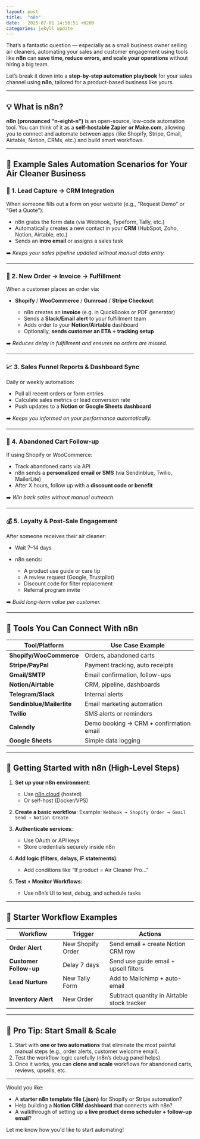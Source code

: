 ```yaml
---
layout: post
title:  "n8n"
date:   2025-07-01 14:56:51 +0200
categories: jekyll update
---
```


That’s a fantastic question — especially as a small business owner selling air cleaners, automating your sales and customer engagement using tools like **n8n** can **save time, reduce errors, and scale your operations** without hiring a big team.

Let’s break it down into a **step-by-step automation playbook** for your sales channel using **n8n**, tailored for a product-based business like yours.

---

## 💡 What is n8n?

**n8n (pronounced "n-eight-n")** is an open-source, low-code automation tool. You can think of it as a **self-hostable Zapier or Make.com**, allowing you to connect and automate between apps (like Shopify, Stripe, Gmail, Airtable, Notion, CRMs, etc.) and build smart workflows.

---

## 🛒 Example Sales Automation Scenarios for Your Air Cleaner Business

### 🔁 1. **Lead Capture → CRM Integration**

When someone fills out a form on your website (e.g., “Request Demo” or “Get a Quote”):

* n8n grabs the form data (via Webhook, Typeform, Tally, etc.)
* Automatically creates a new contact in your **CRM** (HubSpot, Zoho, Notion, Airtable, etc.)
* Sends an **intro email** or assigns a sales task

➡️ *Keeps your sales pipeline updated without manual data entry.*

---

### 🧾 2. **New Order → Invoice → Fulfillment**

When a customer places an order via:

* **Shopify** / **WooCommerce** / **Gumroad** / **Stripe Checkout**:

  * n8n creates an **invoice** (e.g. in QuickBooks or PDF generator)
  * Sends a **Slack/Email alert** to your fulfillment team
  * Adds order to your **Notion/Airtable** dashboard
  * Optionally, **sends customer an ETA + tracking setup**

➡️ *Reduces delay in fulfillment and ensures no orders are missed.*

---

### 📈 3. **Sales Funnel Reports & Dashboard Sync**

Daily or weekly automation:

* Pull all recent orders or form entries
* Calculate sales metrics or lead conversion rate
* Push updates to a **Notion or Google Sheets dashboard**

➡️ *Keeps you informed on your performance automatically.*

---

### 💬 4. **Abandoned Cart Follow-up**

If using Shopify or WooCommerce:

* Track abandoned carts via API
* n8n sends a **personalized email or SMS** (via Sendinblue, Twilio, MailerLite)
* After X hours, follow up with a **discount code or benefit**

➡️ *Win back sales without manual outreach.*

---

### 💰 5. **Loyalty & Post-Sale Engagement**

After someone receives their air cleaner:

* Wait 7–14 days
* n8n sends:

  * A product use guide or care tip
  * A review request (Google, Trustpilot)
  * Discount code for filter replacement
  * Referral program invite

➡️ *Build long-term value per customer.*

---

## 🧰 Tools You Can Connect With n8n

| Tool/Platform             | Use Case Example                        |
| ------------------------- | --------------------------------------- |
| **Shopify/WooCommerce**   | Orders, abandoned carts                 |
| **Stripe/PayPal**         | Payment tracking, auto receipts         |
| **Gmail/SMTP**            | Email confirmation, follow-ups          |
| **Notion/Airtable**       | CRM, pipeline, dashboards               |
| **Telegram/Slack**        | Internal alerts                         |
| **Sendinblue/Mailerlite** | Email marketing automation              |
| **Twilio**                | SMS alerts or reminders                 |
| **Calendly**              | Demo booking → CRM + confirmation email |
| **Google Sheets**         | Simple data logging                     |

---

## 🔧 Getting Started with n8n (High-Level Steps)

1. **Set up your n8n environment**:

   * Use [n8n.cloud](https://n8n.io/) (hosted)
   * Or self-host (Docker/VPS)

2. **Create a basic workflow**:
   Example:
   `Webhook → Shopify Order → Gmail Send → Notion Create`

3. **Authenticate services**:

   * Use OAuth or API keys
   * Store credentials securely inside n8n

4. **Add logic (filters, delays, IF statements)**:

   * Add conditions like “If product = Air Cleaner Pro…”

5. **Test + Monitor Workflows**:

   * Use n8n’s UI to test, debug, and schedule tasks

---

## 🧪 Starter Workflow Examples

| Workflow               | Trigger           | Actions                                     |
| ---------------------- | ----------------- | ------------------------------------------- |
| **Order Alert**        | New Shopify Order | Send email + create Notion CRM row          |
| **Customer Follow-up** | Delay 7 days      | Send use guide email + upsell filters       |
| **Lead Nurture**       | New Tally Form    | Add to Mailchimp + auto-email               |
| **Inventory Alert**    | New Order         | Subtract quantity in Airtable stock tracker |

---

## 🎯 Pro Tip: Start Small & Scale

1. Start with **one or two automations** that eliminate the most painful manual steps (e.g., order alerts, customer welcome email).
2. Test the workflow logic carefully (n8n’s debug panel helps).
3. Once it works, you can **clone and scale** workflows for abandoned carts, reviews, upsells, etc.

---

Would you like:

* A **starter n8n template file (.json)** for Shopify or Stripe automation?
* Help building a **Notion CRM dashboard** that connects with n8n?
* A walkthrough of setting up a **live product demo scheduler + follow-up email**?

Let me know how you'd like to start automating!

